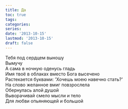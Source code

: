 ```yaml
---
title: Да
toc: true
tags:
categories:
series:
date: '2013-10-15'
lastmod: '2013-10-15'
draft: false
---
```


<!--more-->

Тебя под сердцем выношу \
Вымучу \
А сама в ночную оденусь гладь \
Имя твоё в облаках вместо Бога высечено \
Растекается буквами: 'Хочешь моею навечно стать?' \
На слово желанное вмиг повзрослела \
Обернулась алой душой \
Выворачивай смело мысли и тело \
Для любви опьяняющей и большой
